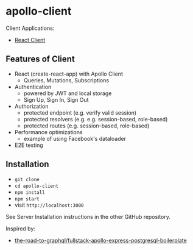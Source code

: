 # apollo-client

Client Applications:

- [React Client](https://github.com/the-road-to-graphql/fullstack-apollo-react-boilerplate)

## Features of Client

- React (create-react-app) with Apollo Client
  - Queries, Mutations, Subscriptions
- Authentication
  - powered by JWT and local storage
  - Sign Up, Sign In, Sign Out
- Authorization
  - protected endpoint (e.g. verify valid session)
  - protected resolvers (e.g. e.g. session-based, role-based)
  - protected routes (e.g. session-based, role-based)
- Performance optimizations
  - example of using Facebook's dataloader
- E2E testing

## Installation

- `git clone`
- `cd apollo-client`
- `npm install`
- `npm start`
- visit `http://localhost:3000`

See Server Installation instructions in the other GitHub repository.

Inspired by:

- [the-road-to-graphql/fullstack-apollo-express-postgresql-boilerplate](https://github.com/the-road-to-graphql/fullstack-apollo-express-postgresql-boilerplate)
